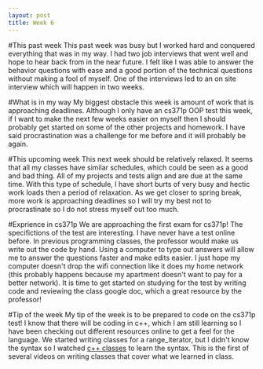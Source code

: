```yaml
---
layout: post
title: Week 6
---
```


#This past week
This past week was busy but I worked hard and conquered everything that was in my way. I had two job interviews that went well and hope to hear back from in the near future. I felt like I was able to answer the behavior questions with ease and a good portion of the technical questions without making a fool of myself. One of the interviews led to an on site interview which will happen in two weeks.

#What is in my way
My biggest obstacle this week is amount of work that is approaching deadlines. Although I only have an cs371p OOP test this week, if I want to make the next few weeks easier on myself then I should probably get started on some of the other projects and homework. I have said procrastination was a challenge for me before and it will probably be again. 

#This upcoming week
This next week should be relatively relaxed. It seems that all my classes have similar schedules, which could be seen as a good and bad thing. All of my projects and tests align and are due at the same time. With this type of schedule, I have short burts of very busy and hectic work loads then a period of relaxation. As we get closer to spring break, more work is approaching deadlines so I will try my best not to procrastinate so I do not stress myself out too much.

#Exprience in cs371p
We are approaching the first exam for cs371p! The specifictions of the test are interesting. I have never have a test online before. In previous programming classes, the professor would make us write out the code by hand. Using a computer to type out answers will allow me to answer the questions faster and make edits easier. I just hope my computer doesn't drop the wifi connection like it does my home network (this probably happens because my apartment doesn't want to pay for a better network). It is time to get started on studying for the test by writing code and reviewing the class google doc, which a great resource by the professor!

#Tip of the week
My tip of the week is to be prepared to code on the cs371p test! I know that there will be coding in c++, which I am still learning so I have been checking out different resources online to get a feel for the language. We started writing classes for a range_iterator, but I didn't know the syntax so I watched [c++ classes](https://www.youtube.com/watch?v=ABRP_5RYhqU) to learn the syntax. This is the first of several videos on writing classes that cover what we learned in class.
